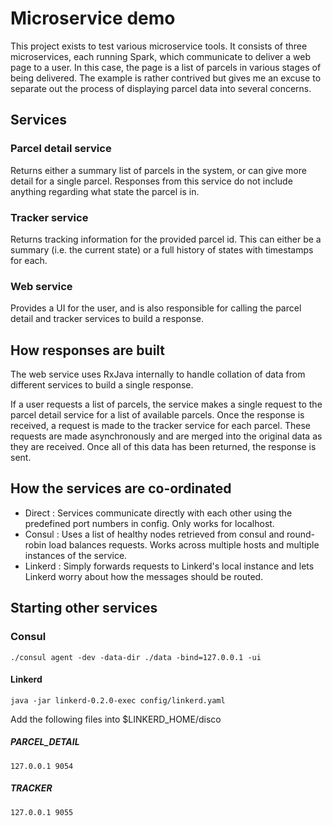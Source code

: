 # Microservice demo

This project exists to test various microservice tools.  It consists of three microservices, each running Spark,
which communicate to deliver a web page to a user.  In this case, the page is a list of parcels
in various stages of being delivered.  The example is rather contrived but gives me an excuse to separate out the
process of displaying parcel data into several concerns.

## Services

### Parcel detail service

Returns either a summary list of parcels in the system, or can give more detail for a single parcel.  Responses from
this service do not include anything regarding what state the parcel is in.

### Tracker service

Returns tracking information for the provided parcel id.  This can either be a summary (i.e. the current state) or a full
history of states with timestamps for each.

### Web service

Provides a UI for the user, and is also responsible for calling the parcel detail and tracker services to build a response.

## How responses are built

The web service uses RxJava internally to handle collation of data from different services to build a single response.

If a user requests a list of parcels, the service makes a single request to the parcel detail service for a list of available
parcels.  Once the response is received, a request is made to the tracker service for each parcel.  These requests are made
asynchronously and are merged into the original data as they are received.  Once all of this data has been returned, the
response is sent.

## How the services are co-ordinated

- Direct : Services communicate directly with each other using the predefined port numbers in config.  Only works for localhost.
- Consul : Uses a list of healthy nodes retrieved from consul and round-robin load balances requests.  Works across multiple hosts and multiple
instances of the service.
- Linkerd : Simply forwards requests to Linkerd's local instance and lets Linkerd worry about how the messages should be routed.

## Starting other services

### Consul

    ./consul agent -dev -data-dir ./data -bind=127.0.0.1 -ui

#### Linkerd

    java -jar linkerd-0.2.0-exec config/linkerd.yaml

Add the following files into $LINKERD_HOME/disco

##### PARCEL_DETAIL

    127.0.0.1 9054

##### TRACKER

    127.0.0.1 9055